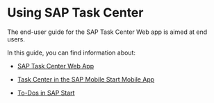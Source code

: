 <!-- loio7de5ff4abbe146d18a20fff5c70e4083 -->

# Using SAP Task Center

The end-user guide for the SAP Task Center Web app is aimed at end users.

In this guide, you can find information about:

-   [SAP Task Center Web App](sap-task-center-web-app-b572094.md)

-   [Task Center in the SAP Mobile Start Mobile App](task-center-in-the-sap-mobile-start-mobile-app-cb7cab6.md)

-   [To-Dos in SAP Start](to-dos-in-sap-start-8549f76.md)


